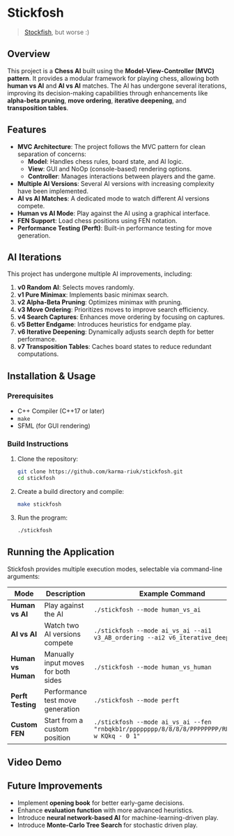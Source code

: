 # Stickfosh

> [Stockfish](https://stockfishchess.org), but worse :)

## Overview

This project is a **Chess AI** built using the **Model-View-Controller (MVC)
pattern**. It provides a modular framework for playing chess, allowing both
**human vs AI** and **AI vs AI** matches. The AI has undergone several
iterations, improving its decision-making capabilities through enhancements like
**alpha-beta pruning**, **move ordering**, **iterative deepening**, and
**transposition tables**.

## Features

- **MVC Architecture**: The project follows the MVC pattern for clean separation of concerns:
  - **Model**: Handles chess rules, board state, and AI logic.
  - **View**: GUI and NoOp (console-based) rendering options.
  - **Controller**: Manages interactions between players and the game.
- **Multiple AI Versions**: Several AI versions with increasing complexity have been implemented.
- **AI vs AI Matches**: A dedicated mode to watch different AI versions compete.
- **Human vs AI Mode**: Play against the AI using a graphical interface.
- **FEN Support**: Load chess positions using FEN notation.
- **Performance Testing (Perft)**: Built-in performance testing for move generation.

## AI Iterations

This project has undergone multiple AI improvements, including:

1. **v0 Random AI**: Selects moves randomly.
1. **v1 Pure Minimax**: Implements basic minimax search.
1. **v2 Alpha-Beta Pruning**: Optimizes minimax with pruning.
1. **v3 Move Ordering**: Prioritizes moves to improve search efficiency.
1. **v4 Search Captures**: Enhances move ordering by focusing on captures.
1. **v5 Better Endgame**: Introduces heuristics for endgame play.
1. **v6 Iterative Deepening**: Dynamically adjusts search depth for better performance.
1. **v7 Transposition Tables**: Caches board states to reduce redundant computations.

## Installation & Usage

### Prerequisites

- C++ Compiler (C++17 or later)
- `make`
- SFML (for GUI rendering)

### Build Instructions

1. Clone the repository:
   ```sh
   git clone https://github.com/karma-riuk/stickfosh.git
   cd stickfosh
   ```
1. Create a build directory and compile:
   ```sh
   make stickfosh
   ```
1. Run the program:
   ```sh
   ./stickfosh
   ```

## Running the Application

Stickfosh provides multiple execution modes, selectable via command-line arguments:

| Mode | Description | Example Command |
|------|------------|----------------|
| **Human vs AI** | Play against the AI | `./stickfosh --mode human_vs_ai` |
| **AI vs AI** | Watch two AI versions compete | `./stickfosh --mode ai_vs_ai --ai1 v3_AB_ordering --ai2 v6_iterative_deepening` |
| **Human vs Human** | Manually input moves for both sides | `./stickfosh --mode human_vs_human` |
| **Perft Testing** | Performance test move generation | `./stickfosh --mode perft` |
| **Custom FEN** | Start from a custom position | `./stickfosh --mode ai_vs_ai --fen "rnbqkb1r/pppppppp/8/8/8/8/PPPPPPPP/RNBQKB1R w KQkq - 0 1"` |

## Video Demo

<!-- [![AI vs AI Chess Match](https://img.youtube.com/vi/XXXXXXXXXX/0.jpg)](https://www.youtube.com/watch?v=XXXXXXXXXX) -->

<!-- *Click the image above to watch a video of two AI versions competing!* -->

## Future Improvements

- Implement **opening book** for better early-game decisions.
- Enhance **evaluation function** with more advanced heuristics.
- Introduce **neural network-based AI** for machine-learning-driven play.
- Introduce **Monte-Carlo Tree Search** for stochastic driven play.
